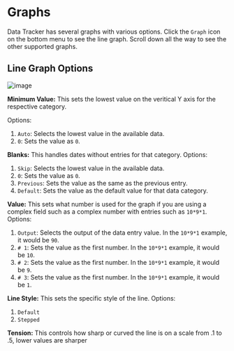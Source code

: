 # Graphs
Data Tracker has several graphs with various options. Click the `Graph` icon on the bottom menu to see the line graph. Scroll down all the way to see the other supported graphs. 

## Line Graph Options
![image](https://github.com/user-attachments/assets/5f215e21-6588-4e2e-8f78-be3e1015cd50)

**Minimum Value:** This sets the lowest value on the veritical Y axis for the respective category.

Options:
1. `Auto`: Selects the lowest value in the available data.
2. `0`: Sets the value as `0`.
   
**Blanks:** This handles dates without entries for that category. 
Options:
1. `Skip`: Selects the lowest value in the available data.
2. `0`: Sets the value as `0`.
3. `Previous`: Sets the value as the same as the previous entry.
4. `Default`: Sets the value as the default value for that data category.

**Value:** This sets what number is used for the graph if you are using a complex field such as a complex number with entries such as `10*9*1`.
Options:
1. `Output`: Selects the output of the data entry value. In the `10*9*1` example, it would be `90`.
2. `# 1`: Sets the value as the first number. In the `10*9*1` example, it would be `10`.
3. `# 2`: Sets the value as the first number. In the `10*9*1` example, it would be `9`.
4. `# 3`: Sets the value as the first number. In the `10*9*1` example, it would be `1`.

**Line Style:** This sets the specific style of the line. 
Options:
1. `Default`
2. `Stepped`

**Tension:** This controls how sharp or curved the line is on a scale from .1 to .5, lower values are sharper
